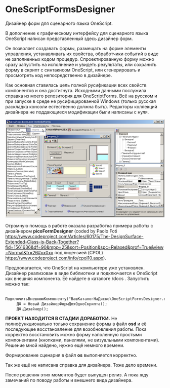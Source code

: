 # OneScriptFormsDesigner
Дизайнер форм для сценарного языка OneScript.

В дополнение к графическому интерфейсу для сценарного языка OneScript написан представленный здесь дизайнер форм.

Он позволяет создавать формы, размещать на форме элементы управления, устанавливать их свойства, обработчики событий в виде не заполненных кодом процедур. Спроектированную форму можно сразу запустить на исполнение и увидеть результаты, или сохранить форму в скрипт с синтакисом OneScript, или сгенерировать и просмотреть код непосредственно в дизайнере.

Как основная ставилась цель полной русификации всех свойств компонентов и она достигнута. Исходными данными послужила справка из моего репозитория для OneScriptForms. Всё на русском и при запуске в среде не русифицированной Windows (только русская раскладка консоли естественно должна быть). Редакторы коллекций дизайнера не поддающиеся модификации были написаны с нуля.

![Дизайнер](https://github.com/ahyahy/OneScriptFormsDesigner/blob/main/docs/OneScriptFormsDesigner.png)

Огромную помощь в работе оказала разработка примера работы с дизайнером **picoFormDesigner** (coded by Paolo Foti <https://www.codeproject.com/Articles/60175/The-DesignSurface-Extended-Class-is-Back-Together?fid=1561636&df=90&mpp=25&sort=Position&spc=Relaxed&prof=True&view=Normal&fr=26#xx0xx> под лицензией (CPOL) <https://www.codeproject.com/info/cpol10.aspx>).

Предполагается, что OneScript на компьютере уже установлен. Дизайнер реализован в виде библиотеки и подключается к OneScript как внешняя компонента. Её найдете в каталоге /docs . Запустить можно так:
```bsl
     ПодключитьВнешнююКомпоненту("ВашКаталогНаДиске\OneScriptFormsDesigner.dll");
     ДФ = Новый ДизайнерФормДляОдноСкрипта();
     ДФ.Дизайнер();
```

**ПРОЕКТ НАХОДИТСЯ В СТАДИИ ДОРАБОТКИ.** Не полнофункционально только сохранение формы в файл **osd** и её последующее восстановление для возобновления работы. Пока корректно восстановить можно форму наполенную простыми компонентами (кнопками, панелями, не визуальными компонентами). Решение мной найдено, нужно ещё немного времени.

Формирование сценария в файл **os** выполняется корректно.

Так же ещё не написана справка для дизайнера. Тоже дело времени.

После решения этих моментов будет выпущен релиз. А пока жду замечаний по поводу работы и внешнего вида дизайнера.
